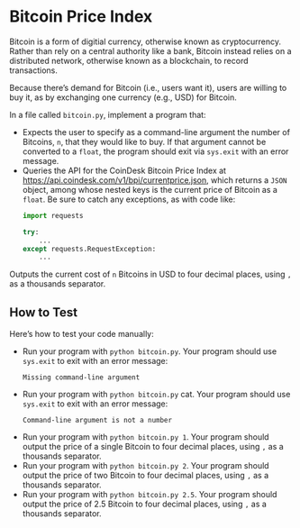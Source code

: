# Bitcoin Price Index

Bitcoin is a form of digitial currency, otherwise known as cryptocurrency. Rather than rely on a central authority like a bank, Bitcoin instead relies on a distributed network, otherwise known as a blockchain, to record transactions.

Because there’s demand for Bitcoin (i.e., users want it), users are willing to buy it, as by exchanging one currency (e.g., USD) for Bitcoin.

In a file called `bitcoin.py`, implement a program that:

* Expects the user to specify as a command-line argument the number of Bitcoins, `n`, that they would like to buy. If that argument cannot be converted to a `float`, the program should exit via `sys.exit` with an error message.
* Queries the API for the CoinDesk Bitcoin Price Index at https://api.coindesk.com/v1/bpi/currentprice.json, which returns a `JSON` object, among whose nested keys is the current price of Bitcoin as a `float`. Be sure to catch any exceptions, as with code like:
    ```python
    import requests

    try:
        ...
    except requests.RequestException:
        ...
    ```
Outputs the current cost of `n` Bitcoins in USD to four decimal places, using `,` as a thousands separator.

## How to Test

Here’s how to test your code manually:

* Run your program with `python bitcoin.py`. Your program should use `sys.exit` to exit with an error message:
    ```shell
    Missing command-line argument   
    ```
* Run your program with `python bitcoin.py` cat. Your program should use `sys.exit` to exit with an error message:
    ```shell
    Command-line argument is not a number
    ```
* Run your program with `python bitcoin.py 1`. Your program should output the price of a single Bitcoin to four decimal places, using `,` as a thousands separator.
* Run your program with `python bitcoin.py 2`. Your program should output the price of two Bitcoin to four decimal places, using `,` as a thousands separator.
* Run your program with `python bitcoin.py 2.5`. Your program should output the price of 2.5 Bitcoin to four decimal places, using `,` as a thousands separator.